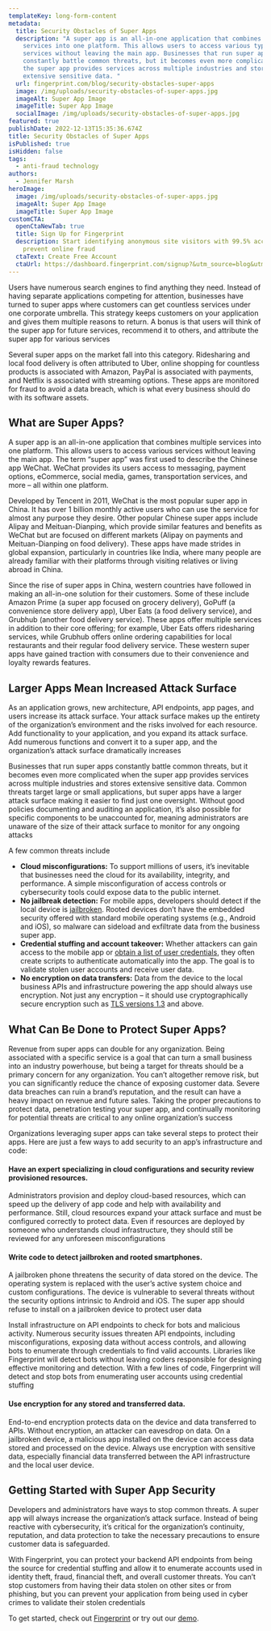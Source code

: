 ```yaml
---
templateKey: long-form-content
metadata:
  title: Security Obstacles of Super Apps
  description: "A super app is an all-in-one application that combines multiple
    services into one platform. This allows users to access various types of
    services without leaving the main app. Businesses that run super apps
    constantly battle common threats, but it becomes even more complicated when
    the super app provides services across multiple industries and stores
    extensive sensitive data. "
  url: fingerprint.com/blog/security-obstacles-super-apps
  image: /img/uploads/security-obstacles-of-super-apps.jpg
  imageAlt: Super App Image
  imageTitle: Super App Image
  socialImage: /img/uploads/security-obstacles-of-super-apps.jpg
featured: true
publishDate: 2022-12-13T15:35:36.674Z
title: Security Obstacles of Super Apps
isPublished: true
isHidden: false
tags:
  - anti-fraud technology
authors:
  - Jennifer Marsh
heroImage:
  image: /img/uploads/security-obstacles-of-super-apps.jpg
  imageAlt: Super App Image
  imageTitle: Super App Image
customCTA:
  openCtaNewTab: true
  title: Sign Up for Fingerprint
  description: Start identifying anonymous site visitors with 99.5% accuracy to
    prevent online fraud
  ctaText: Create Free Account
  ctaUrl: https://dashboard.fingerprint.com/signup?&utm_source=blog&utm_medium=website&utm_campaign=blog
---
```

Users have numerous search engines to find anything they need. Instead of having separate applications competing for attention, businesses have turned to super apps where customers can get countless services under one corporate umbrella. This strategy keeps customers on your application and gives them multiple reasons to return. A bonus is that users will think of the super app for future services, recommend it to others, and attribute the super app for various services

Several super apps on the market fall into this category. Ridesharing and local food delivery is often attributed to Uber, online shopping for countless products is associated with Amazon, PayPal is associated with payments, and Netflix is associated with streaming options. These apps are monitored for fraud to avoid a data breach, which is what every business should do with its software assets.



## What are Super Apps?

A super app is an all-in-one application that combines multiple services into one platform. This allows users to access various services without leaving the main app. The term “super app” was first used to describe the Chinese app WeChat. WeChat provides its users access to messaging, payment options, eCommerce, social media, games, transportation services, and more – all within one platform.

Developed by Tencent in 2011, WeChat is the most popular super app in China. It has over 1 billion monthly active users who can use the service for almost any purpose they desire. Other popular Chinese super apps include Alipay and Meituan-Dianping, which provide similar features and benefits as WeChat but are focused on different markets (Alipay on payments and Meituan-Dianping on food delivery). These apps have made strides in global expansion, particularly in countries like India, where many people are already familiar with their platforms through visiting relatives or living abroad in China.

Since the rise of super apps in China, western countries have followed in making an all-in-one solution for their customers. Some of these include Amazon Prime (a super app focused on grocery delivery), GoPuff (a convenience store delivery app), Uber Eats (a food delivery service), and Grubhub (another food delivery service). These apps offer multiple services in addition to their core offering; for example, Uber Eats offers ridesharing services, while Grubhub offers online ordering capabilities for local restaurants and their regular food delivery service. These western super apps have gained traction with consumers due to their convenience and loyalty rewards features.  



## Larger Apps Mean Increased Attack Surface

As an application grows, new architecture, API endpoints, app pages, and users increase its attack surface. Your attack surface makes up the entirety of the organization’s environment and the risks involved for each resource. Add functionality to your application, and you expand its attack surface. Add numerous functions and convert it to a super app, and the organization’s attack surface dramatically increases

Businesses that run super apps constantly battle common threats, but it becomes even more complicated when the super app provides services across multiple industries and stores extensive sensitive data. Common threats target large or small applications, but super apps have a larger attack surface making it easier to find just one oversight. Without good policies documenting and auditing an application, it’s also possible for specific components to be unaccounted for, meaning administrators are unaware of the size of their attack surface to monitor for any ongoing attacks

A few common threats include

* **Cloud misconfigurations:** To support millions of users, it’s inevitable that businesses need the cloud for its availability, integrity, and performance. A simple misconfiguration of access controls or cybersecurity tools could expose data to the public internet.
* **No jailbreak detection:** For mobile apps, developers should detect if the local device is [jailbroken](https://www.kaspersky.com/resource-center/definitions/what-is-jailbreaking). Rooted devices don’t have the embedded security offered with standard mobile operating systems (e.g., Android and iOS), so malware can sideload and exfiltrate data from the business super app.
* **Credential stuffing and account takeover:** Whether attackers can gain access to the mobile app or [obtain a list of user credentials](https://fingerprint.com/blog/credential-stuffing-prevention-checklist/), they often create scripts to authenticate automatically into the app. The goal is to validate stolen user accounts and receive user data.
* **No encryption on data transfers:** Data from the device to the local business APIs and infrastructure powering the app should always use encryption. Not just any encryption – it should use cryptographically secure encryption such as [TLS versions 1.3](https://www.cloudflare.com/learning/ssl/why-use-tls-1.3/#:~:text=TLS%201.3%20is%20the%20latest,TLS%20handshakes%2C%20among%20other%20improvements.) and above.



## What Can Be Done to Protect Super Apps?

Revenue from super apps can double for any organization. Being associated with a specific service is a goal that can turn a small business into an industry powerhouse, but being a target for threats should be a primary concern for any organization. You can’t altogether remove risk, but you can significantly reduce the chance of exposing customer data. Severe data breaches can ruin a brand’s reputation, and the result can have a heavy impact on revenue and future sales. Taking the proper precautions to protect data, penetration testing your super app, and continually monitoring for potential threats are critical to any online organization’s success

Organizations leveraging super apps can take several steps to protect their apps. Here are just a few ways to add security to an app’s infrastructure and code:

#### Have an expert specializing in cloud configurations and security review provisioned resources. 

Administrators provision and deploy cloud-based resources, which can speed up the delivery of app code and help with availability and performance. Still, cloud resources expand your attack surface and must be configured correctly to protect data. Even if resources are deployed by someone who understands cloud infrastructure, they should still be reviewed for any unforeseen misconfigurations

#### Write code to detect jailbroken and rooted smartphones. 

A jailbroken phone threatens the security of data stored on the device. The operating system is replaced with the user’s active system choice and custom configurations. The device is vulnerable to several threats without the security options intrinsic to Android and iOS. The super app should refuse to install on a jailbroken device to protect user data

Install infrastructure on API endpoints to check for bots and malicious activity. Numerous security issues threaten API endpoints, including misconfigurations, exposing data without access controls, and allowing bots to enumerate through credentials to find valid accounts. Libraries like Fingerprint will detect bots without leaving coders responsible for designing effective monitoring and detection. With a few lines of code, Fingerprint will detect and stop bots from enumerating user accounts using credential stuffing

#### Use encryption for any stored and transferred data. 

End-to-end encryption protects data on the device and data transferred to APIs. Without encryption, an attacker can eavesdrop on data. On a jailbroken device, a malicious app installed on the device can access data stored and processed on the device. Always use encryption with sensitive data, especially financial data transferred between the API infrastructure and the local user device.



## Getting Started with Super App Security

Developers and administrators have ways to stop common threats. A super app will always increase the organization’s attack surface. Instead of being reactive with cybersecurity, it’s critical for the organization’s continuity, reputation, and data protection to take the necessary precautions to ensure customer data is safeguarded.

With Fingerprint, you can protect your backend API endpoints from being the source for credential stuffing and allow it to enumerate accounts used in identity theft, fraud, financial theft, and overall customer threats. You can’t stop customers from having their data stolen on other sites or from phishing, but you can prevent your application from being used in cyber crimes to validate their stolen credentials

To get started, check out [Fingerprint](https://fingerprint.com/?&utm_source=blog&utm_medium=website&utm_campaign=blog) or try out our [demo](https://fingerprint.com/demo/?&utm_source=blog&utm_medium=website&utm_campaign=blog).